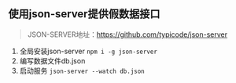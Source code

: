 ## 使用json-server提供假数据接口

> JSON-SERVER地址：https://github.com/typicode/json-server

1. 全局安装json-server `npm i -g json-server`
2. 编写数据文件db.json
3. 启动服务 `json-server --watch db.json`